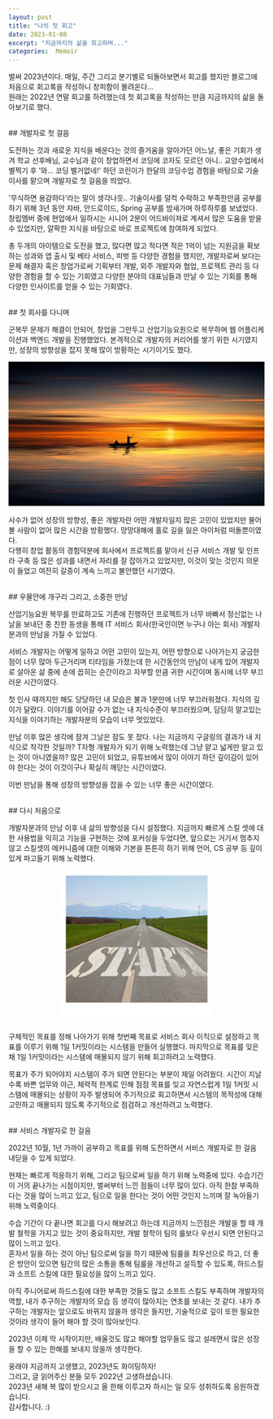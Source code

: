 ```yaml
---
layout: post
title: "나의 첫 회고"
date: 2023-01-08
excerpt: "지금까지의 삶을 회고하며..."
categories:  Memoir
---
```


벌써 2023년이다. 매일, 주간 그리고 분기별로 되돌아보면서 회고를 했지만 블로그에 처음으로 회고록을 작성하니 창피함이 몰려온다...<br/>
원래는 2022년 연말 회고를 하려했는데 첫 회고록을 작성하는 만큼 지금까지의 삶을 돌아보기로 했다.

<br/>
## 개발자로 첫 걸음

도전하는 것과 새로운 지식을 배운다는 것의 즐거움을 알아가던 어느날, 좋은 기회가 생겨 학교 선후배님, 교수님과 같이 창업하면서 코딩에 코자도 모르던 아니.. 교양수업에서 별찍기 후 '와... 코딩 별거없네!' 하던 코린이가 한달의 코딩수업 경험을 바탕으로 기술이사를 맡으며 개발자로 첫 걸음을 띄었다.

'무식하면 용감하다'라는 말이 생각나듯.. 기술이사를 덜컥 수락하고 부족한만큼 공부를 하기 위해 3년 동안 자바, 안드로이드, Spring 공부를 밤새가며 하루하루를 보냈었다.
창립멤버 중에 현업에서 일하시는 시니어 2분이 어드바이져로 계셔서 많은 도움을 받을 수 있었지만, 얄팍한 지식을 바탕으로 바로 프로젝트에 참여하게 되었다.

총 두개의 아이템으로 도전을 했고, 많다면 많고 적다면 적은 1억이 넘는 지원금을 확보하는 성과와 앱 출시 및 베타 서비스, 피벗 등 다양한 경험을 했지만, 개발자로써 보다는 문제 해결자 혹은 창업가로써 기획부터 개발, 외주 개발자와 협업, 프로젝트 관리 등 다양한 경험을 할 수 있는 기회였고 다양한 분야의 대표님들과 만날 수 있는 기회를 통해 다양한 인사이트를 얻을 수 있는 기회였다.

<br/>
## 첫 회사를 다니며

군복무 문제가 해결이 안되어, 창업을 그만두고 산업기능요원으로 복무하며 웹 어플리케이션과 백엔드 개발을 진행했었다. 본격적으로 개발자의 커리어를 쌓기 위한 시기였지만, 성장의 방향성을 잡지 못해 많이 방황하는 시기이기도 했다. 

<div align=center>
  <img src="https://raw.githubusercontent.com/wlroh/wlroh.github.io/main/assets/images/memoirs-first/image-1.jpg"/>
</div>

사수가 없어 성장의 방향성, 좋은 개발자란 어떤 개발자일지 많은 고민이 있었지만 물어볼 사람이 없어 많은 시간을 방황했다. 망망대해에 홀로 길을 잃은 아이처럼 떠돌뿐이였다.<br/>
다행히 창업 활동의 경험덕분에 회사에서 프로젝트를 맡아서 신규 서비스 개발 및 인프라 구축 등 많은 성과를 내면서 자리를 잘 잡아가고 있었지만, 이것이 맞는 것인지 의문이 들었고 여전히 갈증이 계속 느끼고 불안했던 시기였다.

<br/>
## 우물안에 개구리 그리고, 소중한 만남

산업기능요원 복무를 만료하고도 기존에 진행하던 프로젝트가 너무 바빠서 정신없는 나날을 보내던 중 친한 동생을 통해 IT 서비스 회사(한국인이면 누구나 아는 회사) 개발자분과의 만남을 가질 수 있었다.

서비스 개발자는 어떻게 일하고 어떤 고민이 있는지, 어떤 방향으로 나아가는지 궁금한 점이 너무 많아 두근거리며 티타임을 가졌는데 한 시간동안의 만남이 내게 있어 개발자로 살아온 삶 중에 손에 꼽히는 순간이라고 자부할 만큼 귀한 시간이며 동시에 너무 부끄러운 시간이였다.

첫 인사 때까지만 해도 당당하던 내 모습은 불과 1분만에 너무 부끄러워졌다. 지식의 깊이가 달랐다. 이야기를 이어갈 수가 없는 내 지식수준이 부끄러웠으며, 담담히 알고있는 지식을 이야기하는 개발자분의 모습이 너무 멋있었다.

만남 이후 많은 생각에 잠겨 그날은 잠도 못 잤다. 나는 지금까지 구글링의 결과가 내 지식으로 착각한 것일까? T자형 개발자가 되기 위해 노력했는데 그냥 얕고 넓게만 알고 있는 것이 아니였을까? 많은 고민이 되었고, 유튜브에서 많이 이야기 하던 깊이감이 있어야 한다는 것이 이것이구나 확실히 깨닫는 시간이였다.

이번 만남을 통해 성장의 방향성을 잡을 수 있는 너무 좋은 시간이였다.

<br/>
## 다시 처음으로

개발자분과의 만남 이후 내 삶의 방향성을 다시 설정했다. 지금까지 빠르게 스킬 셋에 대한 사용법을 익히고 기능을 구현하는 것에 포커싱을 두었다면, 앞으로는 거기서 멈추지 않고 스킬셋의 메커니즘에 대한 이해와 기본을 튼튼히 하기 위해 언어, CS 공부 등 깊이 있게 파고들기 위해 노력했다.

<div align=center>
  <img width="300px" src="https://raw.githubusercontent.com/wlroh/wlroh.github.io/main/assets/images/memoirs-first/image-2.jpg"/>
</div>

구체적인 목표를 정해 나아가기 위해 첫번째 목표로 서비스 회사 이직으로 설정하고 목표를 이루기 위해 1일 1커밋이라는 시스템을 만들어 실행했다. 마지막으로 목표를 잊은 채 1일 1커밋이라는 시스템에 매몰되지 않기 위해 회고하려고 노력했다.

목표가 주가 되어야지 시스템이 주가 되면 안된다는 부분이 제일 어려웠다. 시간이 지날수록 바쁜 업무와 야근, 체력적 한계로 인해 점점 목표를 잊고 자연스럽게 1일 1커밋 시스템에 매몰되는 상황이 자주 발생되어 주기적으로 회고하면서 시스템의 목적성에 대해 고민하고 매몰되지 않도록 주기적으로 점검하고 개선하려고 노력했다.

<br/>
## 서비스 개발자로 한 걸음

2022년 10월, 1년 가까이 공부하고 목표를 위해 도전하면서 서비스 개발자로 한 걸음 내딛을 수 있게 되었다. 

현재는 빠르게 적응하기 위해, 그리고 팀으로써 일을 하기 위해 노력중에 있다. 수습기간이 거의 끝나가는 시점이지만, 벌써부터 느낀 점들이 너무 많이 있다.
아직 한참 부족하다는 것을 많이 느끼고 있고, 팀으로 일을 한다는 것이 어떤 것인지 느끼며 잘 녹아들기 위해 노력중이다.

수습 기간이 다 끝나면 회고를 다시 해보려고 하는데 지금까지 느낀점은 개발을 할 때 개발 철학을 가지고 있는 것이 중요하지만, 개발 철학이 팀의 룰보다 우선시 되면 안된다고 많이 느끼고 있다.<br/>
혼자서 일을 하는 것이 아닌 팀으로써 일을 하기 때문에 팀룰을 최우선으로 하고, 더 좋은 방안이 있으면 팀간의 많은 소통을 통해 팀룰을 개선하고 설득할 수 있도록, 하드스킬과 소프트 스킬에 대한 필요성을 많이 느끼고 있다.

아직 주니어로써 하드스킬에 대한 부족한 것들도 많고 소프트 스킬도 부족하며 개발자의 역할, 내가 추구하는 개발자의 모습 등 생각이 많아지는 연초를 보내는 것 같다.
내가 추구하는 개발자는 앞으로도 바뀌지 않을까 생각은 들지만, 기술적으로 깊이 또한 필요한 것이라 생각이 들어 해야 할 것이 많아보인다.

2023년 이제 막 시작이지만, 배울것도 많고 해야할 업무들도 많고 설레면서 많은 성장을 할 수 있는 한해를 보내지 않을까 생각한다.

웅래야 지금까지 고생했고, 2023년도 화이팅하자! <br/>
그리고, 글 읽어주신 분들 모두 2022년 고생하셨습니다. <br/>
2023년 새해 복 많이 받으시고 올 한해 이루고자 하시는 일 모두 성취하도록 응원하겠습니다. <br/>
감사합니다. :)
